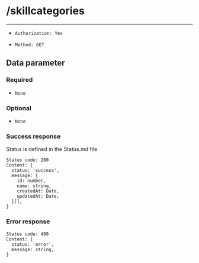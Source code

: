 # /skillcategories

---

- `Authorization: Yes`

- `Method: GET`

## Data parameter

### Required

- `None`

### Optional

- `None`

### Success response

Status is defined in the Status.md file

```
Status code: 200
Content: {
  status: 'success',
  message: {
    id: number,
    name: string,
    createdAt: Date,
    updatedAt: Date,
  }[],
}
```

### Error response

```
Status code: 400
Content: {
  status: 'error',
  message: string,
}
```
